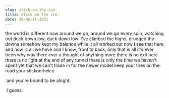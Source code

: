 ```yaml
---
slug: stick-on-the-ice
title: Stick on the ice.
date: 29-April-2021
---
```


the world is different now
around we go, around we go
every spin, watching out
duck down low, duck down low.
I've climbed the highs,
drudged the downs
somehow kept my balance
while it all worked out
now I see that here and now is all we have
and I know, front to back, only that
is all it's ever been
why was there ever a thought of anything more
there is no exit here
there is no light at the end of any tunnel
there is only the time we haven't spent yet
that we can't trade in for the newer model
keep your tires on the road
your stickontheice

‍
and you're bound to be alright.

‍
I guess.